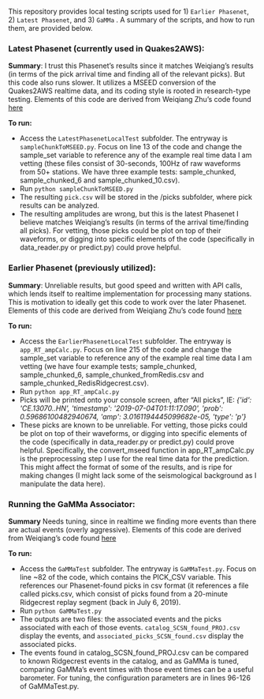 This repository provides local testing scripts used for 1) `Earlier Phasenet`, 2) `Latest Phasenet`, and 3) `GaMMa` . A summary of the scripts, and how to run them, are provided below.

### Latest Phasenet (currently used in Quakes2AWS): 

**Summary**: I trust this Phasenet’s results since it matches Weiqiang’s results (in terms of the pick arrival time and finding all of the relevant picks). But this code also runs slower. It utilizes a MSEED conversion of the Quakes2AWS realtime data, and its coding style is rooted in research-type testing. Elements of this code are derived from Weiqiang Zhu’s code found [here](https://github.com/AI4EPS/PhaseNet/blob/ac2b736f514735bd058860033f4cc89c99593f4b/phasenet/predict.py)

**To run:**

* Access the `LatestPhasenetLocalTest` subfolder. The entryway is `sampleChunkToMSEED.py`. Focus on line 13 of the code and change the sample_set variable to reference any of the example real time data I am vetting (these files consist of 30-seconds, 100Hz of raw waveforms from 50+ stations. We have three example tests: sample_chunked, sample_chunked_6 and sample_chunked_10.csv). 
* Run `python sampleChunkToMSEED.py` 
* The resulting `pick.csv` will be stored in the /picks subfolder, where pick results can be analyzed. 
* The resulting amplitudes are wrong, but this is the latest Phasenet I believe matches Weiqiang’s results (in terms of the arrival time/finding all picks). For vetting, those picks could be plot on top of their waveforms, or digging into specific elements of the code (specifically in data_reader.py or predict.py) could prove helpful. 



### Earlier Phasenet (previously utilized): 

**Summary**: Unreliable results, but good speed and written with API calls, which lends itself to realtime implementation for processing many stations. This is motivation to ideally get this code to work over the later Phasenet. Elements of this code are derived from Weiqiang Zhu’s code found [here](https://github.com/AI4EPS/PhaseNet/blob/ac2b736f514735bd058860033f4cc89c99593f4b/phasenet/app.py)

**To run:**

* Access the `EarlierPhasenetLocalTest` subfolder. The entryway is `app_RT_ampCalc.py`. Focus on line 215 of the code and change the sample_set variable to reference any of the example real time data I am vetting (we have four example tests; sample_chunked, sample_chunked_6, sample_chunked_fromRedis.csv and sample_chunked_RedisRidgecrest.csv). 
* Run `python app_RT_ampCalc.py` 
* Picks will be printed onto your console screen, after “All picks”, IE: 
_{'id': 'CE.13070..HN', 'timestamp': '2019-07-04T01:11:17.090', 'prob': 0.59686100482940674, 'amp': 3.0161194445099682e-05, 'type': 'p'}_
* These picks are known to be unreliable. For vetting, those picks could be plot on top of their waveforms, or digging into specific elements of the code (specifically in data_reader.py or predict.py) could prove helpful. Specifically, the convert_mseed function in app_RT_ampCalc.py is the preprocessing step I use for the real time data for the prediction. This might affect the format of some of the results, and is ripe for making changes (I might lack some of the seismological background as I manipulate the data here). 


### Running the GaMMa Associator: 

**Summary** Needs tuning, since in realtime we finding more events than there are actual events (overly aggressive). Elements of this code are derived from Weiqiang’s code found [here](https://github.com/AI4EPS/GaMMA/blob/master/gamma/app.py)
 
**To run:**

* Access the `GaMMaTest` subfolder. The entryway is `GaMMaTest.py`. Focus on line ~82 of the code, which contains the PICK_CSV variable. This references our Phasenet-found picks in csv format (it references a file called picks.csv, which consist of picks found from a 20-minute Ridgecrest replay segment (back in July 6, 2019).  
* Run `python GaMMaTest.py `
* The outputs are two files: the associated events and the picks associated with each of those events. `catalog_SCSN_found_PROJ.csv` display the events, and `associated_picks_SCSN_found.csv` display the associated picks. 
* The events found in catalog_SCSN_found_PROJ.csv can be compared to known Ridgecrest events in the catalog, and as GaMMa is tuned, comparing GaMMa’s event times with those event times can be a useful barometer. For tuning, the configuration parameters are in lines 96-126 of GaMMaTest.py. 
















